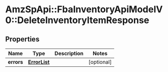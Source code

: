 # AmzSpApi::FbaInventoryApiModelV0::DeleteInventoryItemResponse

## Properties
Name | Type | Description | Notes
------------ | ------------- | ------------- | -------------
**errors** | [**ErrorList**](ErrorList.md) |  | [optional] 

